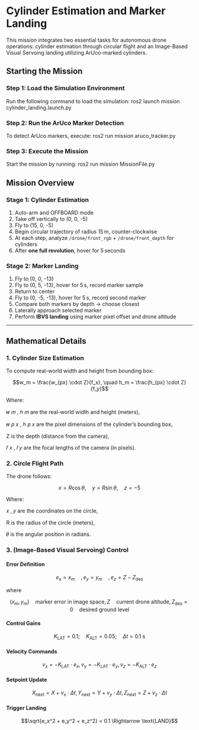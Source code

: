 # Cylinder Estimation and Marker Landing
This mission integrates two essential tasks for autonomous drone operations: cylinder estimation through circular flight and an Image-Based Visual Servoing landing utilizing ArUco-marked cylinders.

## Starting the Mission
### Step 1: Load the Simulation Environment
Run the following command to load the simulation:
ros2 launch mission cylinder_landing.launch.py

### Step 2: Run the ArUco Marker Detection
To detect ArUco markers, execute:
ros2 run mission aruco_tracker.py

### Step 3: Execute the Mission
Start the mission by running:
ros2 run mission MissionFile.py

## Mission Overview

### Stage 1: Cylinder Estimation

1. Auto-arm and OFFBOARD mode
2. Take off vertically to (0, 0, -5)
3. Fly to (15, 0, -5)
4. Begin circular trajectory of radius 15 m, counter-clockwise
5. At each step, analyze `/drone/front_rgb` + `/drone/front_depth` for cylinders
6. After **one full revolution**, hover for 5 seconds

### Stage 2: Marker Landing 

1. Fly to (0, 0, -13)
2. Fly to (0, 5, -13), hover for 5 s, record marker sample
3. Return to center
4. Fly to (0, -5, -13), hover for 5 s, record second marker
5. Compare both markers by depth → choose closest
6. Laterally approach selected marker
7. Perform **IBVS landing** using marker pixel offset and drone altitude

---
## Mathematical Details

### 1. Cylinder Size Estimation

To compute real-world width and height from bounding box:

```math
w_m = \frac{w_{px} \cdot Z}{f_x}, \quad
h_m = \frac{h_{px} \cdot Z}{f_y}
```
Where:

𝑤
𝑚
,
ℎ
𝑚 are the real-world width and height (meters),

𝑤
𝑝
𝑥
,
ℎ
𝑝
𝑥 are the pixel dimensions of the cylinder’s bounding box,


Z is the depth (distance from the camera),

𝑓
𝑥
,
𝑓
𝑦 are the focal lengths of the camera (in pixels).


### 2. Circle Flight Path

The drone follows:

```math
x = R \cos\theta, \quad y = R \sin\theta, \quad z = -5
```

Where:

𝑥
,
𝑦
are the coordinates on the circle,


R is the radius of the circle (meters),

𝜃 is the angular position in radians.


### 3. (Image-Based Visual Servoing) Control

#### Error Definition

```math
e_x = x_m \quad,
e_y = y_m \quad,
e_z = Z - Z_{\text{des}}
```
where
```math
(x_m, y_m) \quad \text{marker error in image space},
Z \quad \text{current drone altitude},
Z_{\text{des}} = 0 \quad \text{desired ground level}
```

#### Control Gains

```math
K_{\text{LAT}} = 0.1; \quad K_{\text{ALT}} = 0.05; \quad \Delta t = 0.1\; \text{s}
```

#### Velocity Commands

```math
v_x = -K_{\text{LAT}} \cdot e_x,
v_y = -K_{\text{LAT}} \cdot e_y,
v_z = -K_{\text{ALT}} \cdot e_z
```

#### Setpoint Update

```math
X_{\text{next}} = X + v_x \cdot \Delta t,
Y_{\text{next}} = Y + v_y \cdot \Delta t,
Z_{\text{next}} = Z + v_z \cdot \Delta t
```

#### Trigger Landing

```math
\sqrt{e_x^2 + e_y^2 + e_z^2} < 0.1 \Rightarrow \text{LAND}
```

